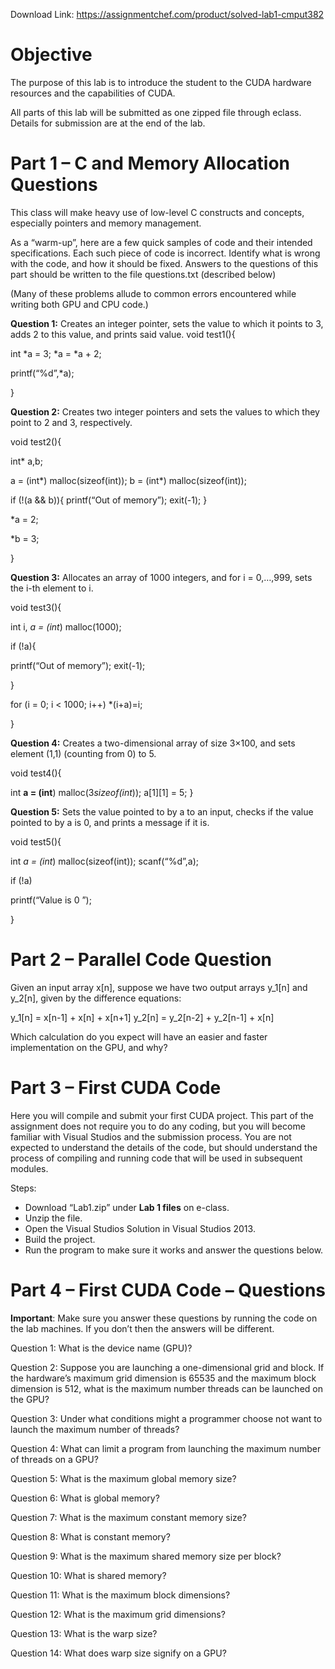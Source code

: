 Download Link: https://assignmentchef.com/product/solved-lab1-cmput382
<br>
<h1>Objective</h1>

The purpose of this lab is to introduce the student to the CUDA hardware resources and the capabilities of CUDA.

All parts of this lab will be submitted as one zipped file through eclass. Details for submission are at the end of the lab.

<h1>Part 1 – C and Memory Allocation Questions</h1>

This class will make heavy use of low-level C constructs and concepts, especially pointers and memory management.

As a “warm-up”, here are a few quick samples of code and their intended specifications. Each such piece of code is incorrect. Identify what is wrong with the code, and how it should be fixed. Answers to the questions of this part should be written to the file questions.txt (described below)

(Many of these problems allude to common errors encountered while writing both GPU and CPU code.)

<strong>Question 1:</strong> Creates an integer pointer, sets the value to which it points to 3, adds 2 to this value, and prints said value. void test1(){

int *a = 3; *a = *a + 2;

printf(“%d”,*a);

}

<strong>Question 2:</strong> Creates two integer pointers and sets the values to which they point to 2 and 3, respectively.

void test2(){

int* a,b;

a = (int*) malloc(sizeof(int));     b = (int*) malloc(sizeof(int));

if (!(a &amp;&amp; b)){         printf(“Out of memory”);         exit(-1);     }

*a = 2;

*b = 3;

}

<strong>Question 3:</strong> Allocates an array of 1000 integers, and for i = 0,…,999, sets the i-th element to i.

void test3(){

int i, *a = (int*) malloc(1000);

if (!a){

printf(“Out of memory”);         exit(-1);

}

for (i = 0; i &lt; 1000; i++)         *(i+a)=i;

}

<strong>Question 4:</strong> Creates a two-dimensional array of size 3×100, and sets element (1,1) (counting from 0) to 5.

void test4(){

int **a = (int**) malloc(3*sizeof(int*));     a[1][1] = 5; }

<strong>Question 5:</strong> Sets the value pointed to by a to an input, checks if the value pointed to by a is 0, and prints a message if it is.

void test5(){

int *a = (int*) malloc(sizeof(int));     scanf(“%d”,a);

if (!a)

printf(“Value is 0
”);

}

<h1>Part 2 – Parallel Code Question</h1>

Given an input array x[n], suppose we have two output arrays y_1[n] and y_2[n], given by the difference equations:

y_1[n] = x[n-1] + x[n] + x[n+1] y_2[n] = y_2[n-2] + y_2[n-1] + x[n]

Which calculation do you expect will have an easier and faster implementation on the GPU, and why?

<h1>Part 3 – First CUDA Code</h1>

Here you will compile and submit your first CUDA project. This part of the assignment does not require you to do any coding, but you will become familiar with Visual Studios and the submission process. You are not expected to understand the details of the code, but should understand the process of compiling and running code that will be used in subsequent modules.

Steps:

<ul>

 <li>Download “Lab1.zip” under <strong>Lab 1 files</strong> on e-class.</li>

 <li>Unzip the file.</li>

 <li>Open the Visual Studios Solution in Visual Studios 2013.</li>

 <li>Build the project.</li>

 <li>Run the program to make sure it works and answer the questions below.</li>

</ul>

<h1>Part 4 – First CUDA Code – Questions</h1>

<strong>Important</strong>: Make sure you answer these questions by running the code on the lab machines. If you don’t then the answers will be different.

Question 1: What is the device name (GPU)?

Question 2: Suppose you are launching a one-dimensional grid and block. If the hardware’s maximum grid dimension is 65535 and the maximum block dimension is 512, what is the maximum number threads can be launched on the GPU?

Question 3: Under what conditions might a programmer choose not want to launch the maximum number of threads?

Question 4: What can limit a program from launching the maximum number of threads on a GPU?

Question 5: What is the maximum global memory size?

Question 6: What is global memory?

Question 7: What is the maximum constant memory size?

Question 8: What is constant memory?

Question 9: What is the maximum shared memory size per block?

Question 10: What is shared memory?

Question 11: What is the maximum block dimensions?

Question 12: What is the maximum grid dimensions?

Question 13: What is the warp size?

Question 14: What does warp size signify on a GPU?


